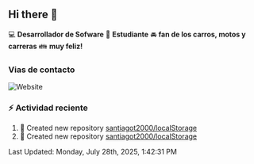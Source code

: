 ## Hi there 👋

:computer: **Desarrollador de Sofware**
:pencil: **Estudiante**
:oncoming_automobile: **fan de los carros, motos y carreras**
:family: **muy feliz!**

### Vias de contacto
![Website](https://img.shields.io/website?url=https%3A%2F%2Fgithub.com%2Fsantiagot2000)

### :zap: Actividad reciente
<!--RECENT_ACTIVITY:start-->
1. 📔 Created new repository [santiagot2000/localStorage](https://github.com/santiagot2000/localStorage)<br>
2. 📔 Created new repository [santiagot2000/localStorage](https://github.com/santiagot2000/localStorage)<br>
<!--RECENT_ACTIVITY:end-->
<!--RECENT_ACTIVITY:last_update-->
Last Updated: Monday, July 28th, 2025, 1:42:31 PM
<!--RECENT_ACTIVITY:last_update_end-->
